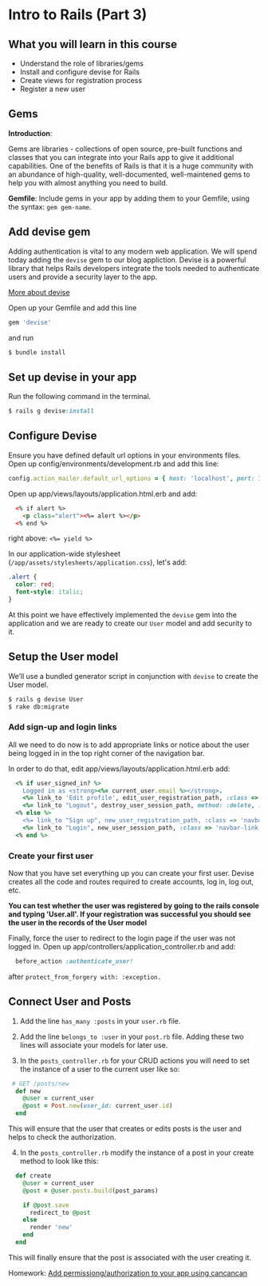 # Intro to Rails (Part 3)

## What you will learn in this course
* Understand the role of libraries/gems
* Install and configure devise for Rails
* Create views for registration process
* Register a new user

## Gems

**Introduction**:

Gems are libraries - collections of open source, pre-built functions and classes that you can integrate into your Rails app to give it additional capabilities. One of the benefits of Rails is that it is a huge community with an abundance of high-quality, well-documented, well-maintened gems to help you with almost anything you need to build.

**Gemfile**: Include gems in your app by adding them to your Gemfile, using the syntax: `gem gem-name`.

## Add devise gem

Adding authentication is vital to any modern web application. We will spend today adding the `devise` gem to our blog appliction. Devise is a powerful library that helps Rails developers integrate the tools needed to authenticate users and provide a security layer to the app.

[More about devise](http://devise.plataformatec.com.br/)

Open up your Gemfile and add this line
```rb
gem 'devise'
```
and run
```bash
$ bundle install
```

## Set up devise in your app

Run the following command in the terminal.
```rb
$ rails g devise:install
```

## Configure Devise

Ensure you have defined default url options in your environments files. Open up config/environments/development.rb and add this line:
```rb
config.action_mailer.default_url_options = { host: 'localhost', port: 3000 }
```

Open up app/views/layouts/application.html.erb and add:

```html
  <% if alert %>
    <p class="alert"><%= alert %></p>
  <% end %>
```
right above: `<%= yield %>`

In our application-wide stylesheet (`/app/assets/stylesheets/application.css`), let's add:
```css
.alert {
  color: red;
  font-style: italic;
}
```

At this point we have effectively implemented the `devise` gem into the application and we are ready to create our `User` model and add security to it.

## Setup the User model

We’ll use a bundled generator script in conjunction with `devise` to create the User model.
```bash
$ rails g devise User
$ rake db:migrate
```

### Add sign-up and login links

All we need to do now is to add appropriate links or notice about the user being logged in in the top right corner of the navigation bar.

In order to do that, edit app/views/layouts/application.html.erb add:
```rb
  <% if user_signed_in? %>
    Logged in as <strong><%= current_user.email %></strong>.
    <%= link_to 'Edit profile', edit_user_registration_path, :class => 'navbar-link' %> |
    <%= link_to "Logout", destroy_user_session_path, method: :delete, :class => 'navbar-link'  %>
  <% else %>
    <%= link_to "Sign up", new_user_registration_path, :class => 'navbar-link'  %> |
    <%= link_to "Login", new_user_session_path, :class => 'navbar-link'  %>
  <% end %>
```

### Create your first user

Now that you have set everything up you can create your first user. Devise creates all the code and routes required to create accounts, log in, log out, etc.

**You can test whether the user was registered by going to the rails console and typing 'User.all'.  If your registration was successful you should see the user in the records of the User model**

Finally, force the user to redirect to the login page if the user was not logged in. Open up app/controllers/application_controller.rb and add:
```rb
  before_action :authenticate_user!
```
after `protect_from_forgery with: :exception.`

## Connect User and Posts

1.  Add the line `has_many :posts` in your `user.rb` file.
2.  Add the line `belongs_to :user` in your `post.rb` file. Adding these two lines will associate your models for later use.

3. In the `posts_controller.rb` for your CRUD actions you will need to set the instance of a user to the current user like so:
```rb
 # GET /posts/new
  def new
    @user = current_user
    @post = Post.new(user_id: current_user.id)
  end
```
This will ensure that the user that creates or edits posts is the user and helps to check the authorization.

4. In the `posts_controller.rb` modify the instance of a post in your create method to look like this:
```rb
  def create
    @user = current_user
    @post = @user.posts.build(post_params)

    if @post.save
      redirect_to @post
    else
      render 'new'
    end
  end
```
This will finally ensure that the post is associated with the user creating it.

Homework: [Add permissiong/authorization to your app using cancancan](../authorization)
